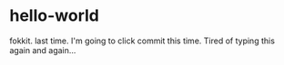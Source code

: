 # hello-world
fokkit. last time. I'm going to click commit this time. Tired of typing this again and again...
